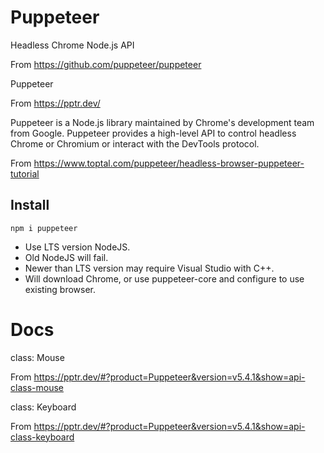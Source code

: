 # Puppeteer

Headless Chrome Node.js API

From <https://github.com/puppeteer/puppeteer> 

Puppeteer

From <https://pptr.dev/> 


Puppeteer is a Node.js library maintained by Chrome's development team from Google. Puppeteer provides a high-level API to control headless Chrome or Chromium or interact with the DevTools protocol.

From <https://www.toptal.com/puppeteer/headless-browser-puppeteer-tutorial> 


## Install
```
npm i puppeteer
```

- Use LTS version NodeJS. 
- Old NodeJS will fail. 
- Newer than LTS version may require Visual Studio with C++.
- Will download Chrome, or use puppeteer-core and configure to use existing browser.



# Docs

class: Mouse

From <https://pptr.dev/#?product=Puppeteer&version=v5.4.1&show=api-class-mouse> 

class: Keyboard

From <https://pptr.dev/#?product=Puppeteer&version=v5.4.1&show=api-class-keyboard> 


